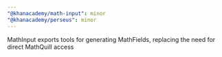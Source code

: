```yaml
---
"@khanacademy/math-input": minor
"@khanacademy/perseus": minor
---
```


MathInput exports tools for generating MathFields, replacing the need for direct MathQuill access
